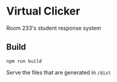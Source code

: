 # Virtual Clicker

Room 233's student response system

## Build

`npm run build`

Serve the files that are generated in `/dist`
